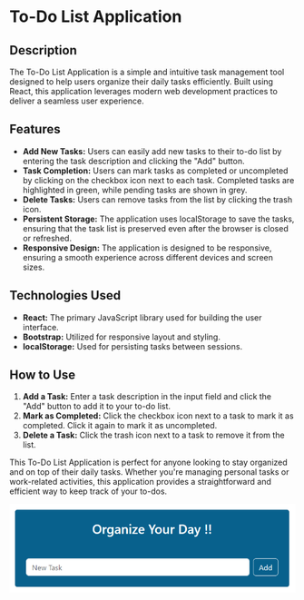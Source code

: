 # To-Do List Application

## Description

The To-Do List Application is a simple and intuitive task management tool designed to help users organize their daily tasks efficiently. Built using React, this application leverages modern web development practices to deliver a seamless user experience.

## Features

- **Add New Tasks:** Users can easily add new tasks to their to-do list by entering the task description and clicking the "Add" button.
- **Task Completion:** Users can mark tasks as completed or uncompleted by clicking on the checkbox icon next to each task. Completed tasks are highlighted in green, while pending tasks are shown in grey.
- **Delete Tasks:** Users can remove tasks from the list by clicking the trash icon.
- **Persistent Storage:** The application uses localStorage to save the tasks, ensuring that the task list is preserved even after the browser is closed or refreshed.
- **Responsive Design:** The application is designed to be responsive, ensuring a smooth experience across different devices and screen sizes.

## Technologies Used

- **React:** The primary JavaScript library used for building the user interface.
- **Bootstrap:** Utilized for responsive layout and styling.
- **localStorage:** Used for persisting tasks between sessions.

## How to Use

1. **Add a Task:** Enter a task description in the input field and click the "Add" button to add it to your to-do list.
2. **Mark as Completed:** Click the checkbox icon next to a task to mark it as completed. Click it again to mark it as uncompleted.
3. **Delete a Task:** Click the trash icon next to a task to remove it from the list.

This To-Do List Application is perfect for anyone looking to stay organized and on top of their daily tasks. Whether you're managing personal tasks or work-related activities, this application provides a straightforward and efficient way to keep track of your to-dos.

![](preface.png)
